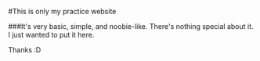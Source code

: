 #This is only my practice website

###It's very basic, simple, and noobie-like. There's nothing special about it. I just wanted to put it here.

Thanks :D

